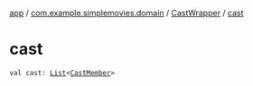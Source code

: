 [app](../../index.md) / [com.example.simplemovies.domain](../index.md) / [CastWrapper](index.md) / [cast](./cast.md)

# cast

`val cast: `[`List`](https://kotlinlang.org/api/latest/jvm/stdlib/kotlin.collections/-list/index.html)`<`[`CastMember`](../-cast-member/index.md)`>`